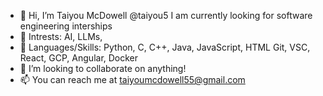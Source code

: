 - 👋 Hi, I’m Taiyou McDowell @taiyou5 I am currently looking for software engineering interships
- 👀 Intrests: AI, LLMs, 
- 🌱 Languages/Skills: Python, C, C++, Java, JavaScript, HTML
Git, VSC, React, GCP, Angular, Docker
- 💞️ I’m looking to collaborate on anything!
- 📫 You can reach me at taiyoumcdowell55@gmail.com

